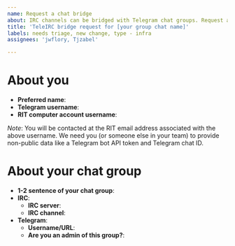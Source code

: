 ```yaml
---
name: Request a chat bridge
about: IRC channels can be bridged with Telegram chat groups. Request a bridge with this template.
title: 'TeleIRC bridge request for [your group chat name]'
labels: needs triage, new change, type - infra
assignees: 'jwflory, Tjzabel'

---
```


<!--
Thanks for your interest in a TeleIRC chat bridge. TeleIRC is open source software created by the RIT Linux Users Group to bridge IRC channels together with Telegram groups. Messages from each chat platform appear in the other. The FOSS@RIT community offers free TeleIRC hosting to members of the wider RIT community. Request a bridge by filling out this template exactly.
-->

# About you

<!-- For documentation and future contact, we need to know these things about you. -->

* **Preferred name**: <!-- e.g. Jade Smith -->
* **Telegram username**: <!-- e.g. @jwflory -->
* **RIT computer account username**: <!-- e.g. abc1234 -->

_Note_: You will be contacted at the RIT email address associated with the above username. We need you (or someone else in your team) to provide non-public data like a Telegram bot API token and Telegram chat ID.


# About your chat group

<!-- Details we need about your chat groups. -->

* **1-2 sentence of your chat group**: <!-- e.g. What kinds of things are discussed here? Have to be sure it fits under university policy! -->
* **IRC**:
    * **IRC server**: <!-- e.g. Freenode -->
    * **IRC channel**: <!-- e.g. #rit-foss -->
* **Telegram**:
    * **Username/URL**: <!-- e.g. @fossrit / https://t.me/fossrit -->
    * **Are you an admin of this group?**: <!-- yes/no -->


